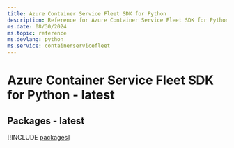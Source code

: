 ```yaml
---
title: Azure Container Service Fleet SDK for Python
description: Reference for Azure Container Service Fleet SDK for Python
ms.date: 08/30/2024
ms.topic: reference
ms.devlang: python
ms.service: containerservicefleet
---
```

# Azure Container Service Fleet SDK for Python - latest
## Packages - latest
[!INCLUDE [packages](container-service-fleet-index.md)]